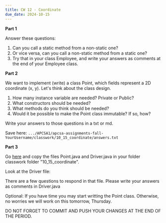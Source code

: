 ```yaml
---
title: CW 12 - Coordinate
due_date: 2024-10-15
---
```


**Part 1**

Answer these questions:

1. Can you call a static method from a non-static one?
2. Or vice versa, can you call a non-static method from a static one?
3. Try that in your class Employee, and write your answers as comments at the end of your Employee class.

**Part 2**

We want to implement (write) a class Point, which fields represent a 2D coordinate (x, y). Let's think about the class design.

1. How many instance variable are needed? Private or Public?
2. What constructors should be needed?
3. What methods do you think should be needed?
4. Would it be possible to make the Point class immutable? If so, how?

Write your answers to those questions in a txt or md. 

Save here: `.../APCSA1/apcsa-assignments-fall-YourUsername/classwork/10_15_coordinate/answers.txt`

**Part 3**

Go [here](https://github.com/novillo-cs/apcsa_material/tree/main/classwork/10_15_coordinates) and copy the files Point.java and Driver.java in your folder classwork folder "10_15_coordinate".

Look at the Driver file:

There are a few questions to respond in that file. Please write your answers as comments in Driver.java

Optional: If you have time you may start writting the Point class. Otherwise, no worries we will work on this tomorrow, Thursday.

DO NOT FORGET TO COMMIT AND PUSH YOUR CHANGES AT THE END OF THE PERIOD.
